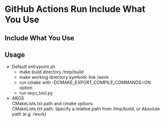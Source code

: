 # GitHub Actions Run Include What You Use

## Include What You Use

## Usage

* Default entrypoint.sh
  * make build directory /tmp/build
  * make working driectory symbolic link /work
  * run cmake with -DCMAKE_EXPORT_COMPILE_COMMANDS=ON option  
  * run iwyu_tool.py
* ARGS  
CMakeLists.txt path and cmake options  
CMakeLists.txt path: Specify a relative path from /tmp/build, or Absolute path (e.g. /work) 
